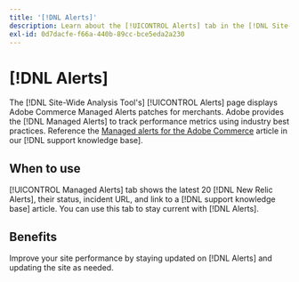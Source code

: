 ```yaml
---
title: '[!DNL Alerts]'
description: Learn about the [!UICONTROL Alerts] tab in the [!DNL Site-Wide Analysis Tool], when to use it, and its benefits.
exl-id: 0d7dacfe-f66a-440b-89cc-bce5eda2a230
---
```

# [!DNL Alerts]

The [!DNL Site-Wide Analysis Tool's] [!UICONTROL Alerts] page displays Adobe Commerce Managed Alerts patches for merchants. Adobe provides the [!DNL Managed Alerts] to track performance metrics using industry best practices. Reference the [Managed alerts for the Adobe Commerce](https://support.magento.com/hc/en-us/articles/360045806832-Managed-alerts-for-Adobe-Commerce) article in our [!DNL support knowledge base].

## When to use

[!UICONTROL Managed Alerts] tab shows the latest 20 [!DNL New Relic Alerts], their status, incident URL, and link to a [!DNL support knowledge base] article. You can use this tab to stay current with [!DNL Alerts].  

## Benefits

Improve your site performance by staying updated on [!DNL Alerts] and updating the site as needed.
